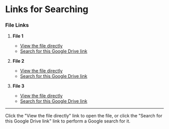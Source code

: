 # Links for Searching

### File Links

1. **File 1**
   - [View the file directly](https://drive.google.com/file/d/1lywMBXN9ciWKrEtEcUPr_gnj2FlGM_o8/view?usp=drivesdk)
   - [Search for this Google Drive link](https://www.google.com/search?q=https://drive.google.com/file/d/1lywMBXN9ciWKrEtEcUPr_gnj2FlGM_o8/view?usp=drivesdk)

2. **File 2**
   - [View the file directly](https://drive.google.com/file/d/13YyYD9386UQsaQG6yw6sMcy69M8C1pv1/view?usp=drivesdk)
   - [Search for this Google Drive link](https://www.google.com/search?q=https://drive.google.com/file/d/13YyYD9386UQsaQG6yw6sMcy69M8C1pv1/view?usp=drivesdk)

3. **File 3**
   - [View the file directly](https://drive.google.com/file/d/1_JHGXRn76DLOrTKY57aRyTFDWrD2q9QS/view?usp=drivesdk)
   - [Search for this Google Drive link](https://www.google.com/search?q=https://drive.google.com/file/d/1_JHGXRn76DLOrTKY57aRyTFDWrD2q9QS/view?usp=drivesdk)

---

Click the "View the file directly" link to open the file, or click the "Search for this Google Drive link" link to perform a Google search for it.
